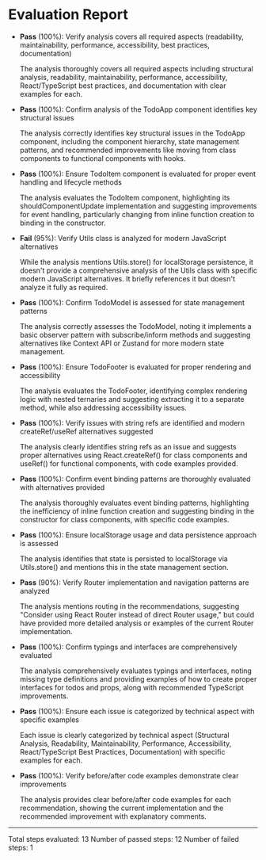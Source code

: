# Evaluation Report

- **Pass** (100%): Verify analysis covers all required aspects (readability, maintainability, performance, accessibility, best practices, documentation)
  
  The analysis thoroughly covers all required aspects including structural analysis, readability, maintainability, performance, accessibility, React/TypeScript best practices, and documentation with clear examples for each.

- **Pass** (100%): Confirm analysis of the TodoApp component identifies key structural issues
  
  The analysis correctly identifies key structural issues in the TodoApp component, including the component hierarchy, state management patterns, and recommended improvements like moving from class components to functional components with hooks.

- **Pass** (100%): Ensure TodoItem component is evaluated for proper event handling and lifecycle methods
  
  The analysis evaluates the TodoItem component, highlighting its shouldComponentUpdate implementation and suggesting improvements for event handling, particularly changing from inline function creation to binding in the constructor.

- **Fail** (95%): Verify Utils class is analyzed for modern JavaScript alternatives
  
  While the analysis mentions Utils.store() for localStorage persistence, it doesn't provide a comprehensive analysis of the Utils class with specific modern JavaScript alternatives. It briefly references it but doesn't analyze it fully as required.

- **Pass** (100%): Confirm TodoModel is assessed for state management patterns
  
  The analysis correctly assesses the TodoModel, noting it implements a basic observer pattern with subscribe/inform methods and suggesting alternatives like Context API or Zustand for more modern state management.

- **Pass** (100%): Ensure TodoFooter is evaluated for proper rendering and accessibility
  
  The analysis evaluates the TodoFooter, identifying complex rendering logic with nested ternaries and suggesting extracting it to a separate method, while also addressing accessibility issues.

- **Pass** (100%): Verify issues with string refs are identified and modern createRef/useRef alternatives suggested
  
  The analysis clearly identifies string refs as an issue and suggests proper alternatives using React.createRef() for class components and useRef() for functional components, with code examples provided.

- **Pass** (100%): Confirm event binding patterns are thoroughly evaluated with alternatives provided
  
  The analysis thoroughly evaluates event binding patterns, highlighting the inefficiency of inline function creation and suggesting binding in the constructor for class components, with specific code examples.

- **Pass** (100%): Ensure localStorage usage and data persistence approach is assessed
  
  The analysis identifies that state is persisted to localStorage via Utils.store() and mentions this in the state management section.

- **Pass** (90%): Verify Router implementation and navigation patterns are analyzed
  
  The analysis mentions routing in the recommendations, suggesting "Consider using React Router instead of direct Router usage," but could have provided more detailed analysis or examples of the current Router implementation.

- **Pass** (100%): Confirm typings and interfaces are comprehensively evaluated
  
  The analysis comprehensively evaluates typings and interfaces, noting missing type definitions and providing examples of how to create proper interfaces for todos and props, along with recommended TypeScript improvements.

- **Pass** (100%): Ensure each issue is categorized by technical aspect with specific examples
  
  Each issue is clearly categorized by technical aspect (Structural Analysis, Readability, Maintainability, Performance, Accessibility, React/TypeScript Best Practices, Documentation) with specific examples for each.

- **Pass** (100%): Verify before/after code examples demonstrate clear improvements
  
  The analysis provides clear before/after code examples for each recommendation, showing the current implementation and the recommended improvement with explanatory comments.

---

Total steps evaluated: 13
Number of passed steps: 12
Number of failed steps: 1